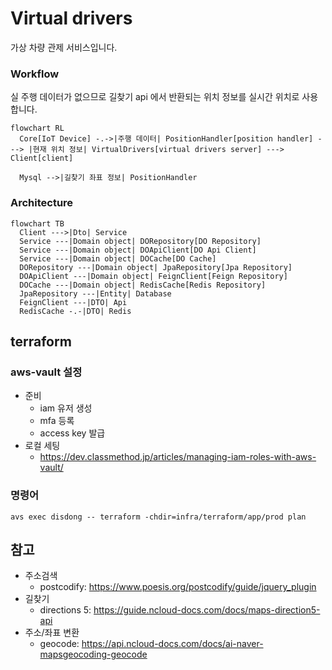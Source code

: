 # Virtual drivers

가상 차량 관제 서비스입니다.

### Workflow

실 주행 데이터가 없으므로 길찾기 api 에서 반환되는 위치 정보를 실시간 위치로 사용합니다.

```mermaid
flowchart RL
  Core[IoT Device] -.->|주행 데이터| PositionHandler[position handler] ---> |현재 위치 정보| VirtualDrivers[virtual drivers server] ---> Client[client]

  Mysql -->|길찾기 좌표 정보| PositionHandler
```

### Architecture

```mermaid
flowchart TB
  Client --->|Dto| Service
  Service ---|Domain object| DORepository[DO Repository]
  Service ---|Domain object| DOApiClient[DO Api Client]
  Service ---|Domain object| DOCache[DO Cache]
  DORepository ---|Domain object| JpaRepository[Jpa Repository]
  DOApiClient ---|Domain object| FeignClient[Feign Repository]
  DOCache ---|Domain object| RedisCache[Redis Repository]
  JpaRepository ---|Entity| Database
  FeignClient ---|DTO| Api
  RedisCache -.-|DTO| Redis
```

## terraform

### aws-vault 설정

- 준비
  - iam 유저 생성
  - mfa 등록
  - access key 발급
- 로컬 세팅
  - https://dev.classmethod.jp/articles/managing-iam-roles-with-aws-vault/

### 명령어

```
avs exec disdong -- terraform -chdir=infra/terraform/app/prod plan
```

## 참고

- 주소검색
  - postcodify: https://www.poesis.org/postcodify/guide/jquery_plugin
- 길찾기
  - directions 5: https://guide.ncloud-docs.com/docs/maps-direction5-api
- 주소/좌표 변환
  - geocode: https://api.ncloud-docs.com/docs/ai-naver-mapsgeocoding-geocode
